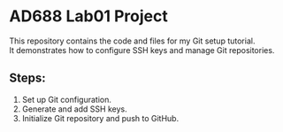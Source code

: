 # AD688 Lab01 Project
This repository contains the code and files for my Git setup tutorial.  
It demonstrates how to configure SSH keys and manage Git repositories.
## Steps:
1. Set up Git configuration.
2. Generate and add SSH keys.
3. Initialize Git repository and push to GitHub.


